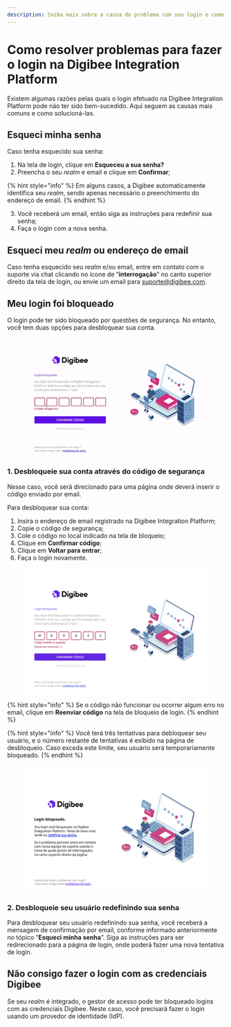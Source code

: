 ```yaml
---
description: Saiba mais sobre a causa do problema com seu login e como resolvê-lo.
---
```


# Como resolver problemas para fazer o login na Digibee Integration Platform

Existem algumas razões pelas quais o login efetuado na Digibee Integration Platform pode não ter sido bem-sucedido. Aqui seguem as causas mais comuns e como solucioná-las.

## Esqueci minha senha

Caso tenha esquecido sua senha:

1. Na tela de login, clique em **Esqueceu a sua senha?**
2. Preencha o seu _realm_ e email e clique em **Confirmar**;&#x20;

{% hint style="info" %}
Em alguns casos, a Digibee automaticamente identifica seu _realm_, sendo apenas necessário o preenchimento do endereço de email.
{% endhint %}

3. Você receberá um email, então siga as instruções para redefinir sua senha;
4. Faça o login com a nova senha.

## Esqueci meu _realm_ ou endereço de email

Caso tenha esquecido seu _realm_ e/ou email, entre em contato com o suporte via chat clicando no ícone de “**interrogação**” no canto superior direito da tela de login, ou envie um email para [suporte@digibee.com](mailto:suporte@digibee.com).

## Meu login foi bloqueado

O login pode ter sido bloqueado por questões de segurança. No entanto, você tem duas opções para desbloquear sua conta.



<figure><img src="../../../.gitbook/assets/unlock-login-ptbr.gif" alt=""><figcaption></figcaption></figure>

### 1. Desbloqueie sua conta através do código de segurança

Nesse caso, você será direcionado para uma página onde deverá inserir o código enviado por email.

Para desbloquear sua conta:&#x20;

1. Insira o endereço de email registrado na Digibee Integration Platform;
2. Copie o código de segurança;&#x20;
3. Cole o código no local indicado na tela de bloqueio;
4. Clique em **Confirmar código**;
5. Clique em **Voltar para entrar**;
6. Faça o login novamente.

<figure><img src="../../../.gitbook/assets/image (27) (1).png" alt=""><figcaption></figcaption></figure>

{% hint style="info" %}
Se o código não funcionar ou ocorrer algum erro no email, clique em **Reenviar código** na tela de bloqueio de login.&#x20;
{% endhint %}



{% hint style="info" %}
Você terá três tentativas para debloquear seu usuário, e o número restante de tentativas é exibido na página de desbloqueio. Caso exceda este limite, seu usuário será temporariamente bloqueado.&#x20;
{% endhint %}

<figure><img src="../../../.gitbook/assets/image (28) (1).png" alt=""><figcaption></figcaption></figure>

### 2. Desbloqueie seu usuário redefinindo sua senha

Para desbloquear seu usuário redefinindo sua senha, você receberá a mensagem de confirmação por email, conforme informado anteriormente no tópico “**Esqueci minha senha**”. Siga as instruções para ser redirecionado para a página de login, onde poderá fazer uma nova tentativa de login.

## Não consigo fazer o login com as credenciais Digibee

Se seu _realm_ é integrado, o gestor de acesso pode ter bloqueado logins com as credenciais Digibee. Neste caso, você precisará fazer o login usando um provedor de identidade (IdP).
